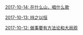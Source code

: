 [2017-10-14: 在什么山，唱什么歌](https://github.com/CaroseKYS/Blog/blob/master/content/my-daily/2017/10/2017-10-14.md)

[2017-10-13: 持之以恒](https://github.com/CaroseKYS/Blog/blob/master/content/my-daily/2017/10/2017-10-13.md)

[2017-10-12: 做事要有方法论和大局观](https://github.com/CaroseKYS/Blog/blob/master/content/my-daily/2017/10/2017-10-12.md)
